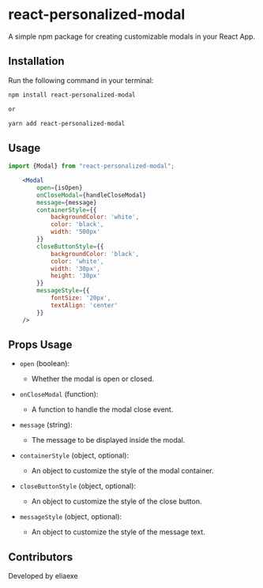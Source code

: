 # react-personalized-modal

A simple npm package for creating customizable modals in your React App.

## Installation
Run the following command in your terminal:

```bash
npm install react-personalized-modal

or

yarn add react-personalized-modal
```

## Usage
```jsx
import {Modal} from "react-personalized-modal";

    <Modal
        open={isOpen}
        onCloseModal={handleCloseModal}
        message={message}
        containerStyle={{
            backgroundColor: 'white',
            color: 'black',
            width: '500px'
        }}
        closeButtonStyle={{
            backgroundColor: 'black',
            color: 'white',
            width: '30px',
            height: '30px'
        }}
        messageStyle={{
            fontSize: '20px',
            textAlign: 'center'
        }}
    />

```

## Props Usage

- `open` (boolean):
  - Whether the modal is open or closed.

- `onCloseModal` (function):
  - A function to handle the modal close event.

- `message` (string):
  - The message to be displayed inside the modal.

- `containerStyle` (object, optional):
  - An object to customize the style of the modal container.

- `closeButtonStyle` (object, optional):
  - An object to customize the style of the close button.

- `messageStyle` (object, optional):
  - An object to customize the style of the message text.

## Contributors
Developed by eliaexe